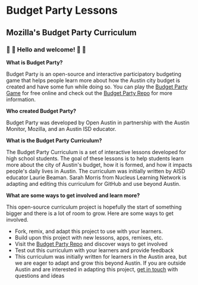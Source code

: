 # Budget Party Lessons 
## Mozilla's Budget Party Curriculum 

### :wave: :tada: Hello and welcome! :tada: :wave:

<p><strong>What is Budget Party?</strong></p>
<p>Budget Party is an open-source and interactive participatory budgeting game that helps people learn more about how the Austin city budget is created and have some fun while doing so. You can play the <a href="https://austinbudget.party/home">Budget Party Game</a> for free online and check out the <a href="https://github.com/open-austin/budgetparty">Budget Party Repo</a> for more information. </p> 
<p><strong>Who created Budget Party?</strong></p>
<p>Budget Party was developed by Open Austin in partnership with the Austin Monitor, Mozilla, and an Austin ISD educator.</p>
<p><strong>What is the Budget Party Curriculum?</strong></p>
<p>The Budget Party Curriculum is a set of interactive lessons developed for high school students. The goal of these lessons is to help students learn more about the city of Austin's budget, how it is formed, and how it impacts people's daily lives in Austin. The curriculum was initially written by AISD educator Laurie Beaman. Sarah Morris from Nucleus Learning Network is adapting and editing this curriculum for GitHub and use beyond Austin. 
<p><strong>What are some ways to get involved and learn more?</strong></p>
<p>This open-source curriculum project is hopefully the start of something bigger and there is a lot of room to grow. Here are some ways to get involved. 
<ul>
<li>Fork, remix, and adapt this project to use with your learners.  </li>
  <li>Build upon this project with new lessons, apps, remixes, etc.</li>
<li>Visit the <a href="https://github.com/open-austin/budgetparty">Budget Party Repo</a> and discover ways to get involved</li>
<li>Test out this curriculum with your learners and provide feedback</li>
<li> This curriculum was initially written for learners in the Austin area, but we are eager to adapt and grow this beyond Austin. If you are outside Austin and are interested in adapting this project, <a href="mailto:info@nucleuslearningnetwork.org">get in touch</a> with questions and ideas</li>
</ul>

